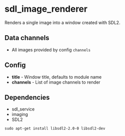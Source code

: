 # sdl_image_renderer
Renders a single image into a window created with SDL2.

## Data channels
- All images provided by config `channels`

## Config
- **title** - Window title, defaults to module name
- **channels** - List of image channels to render

## Dependencies
- sdl_service
- imaging
- SDL2

```
sudo apt-get install libsdl2-2.0-0 libsdl2-dev
```
